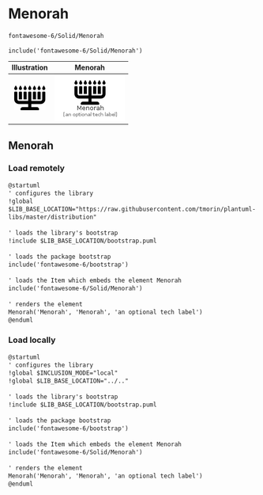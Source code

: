 # Menorah


```text
fontawesome-6/Solid/Menorah
```

```text
include('fontawesome-6/Solid/Menorah')
```



| Illustration | Menorah |
| :---: | :---: |
| ![illustration for Illustration](../../fontawesome-6/Solid/Menorah.png) | ![illustration for Menorah](../../fontawesome-6/Solid/Menorah.Local.png) |




## Menorah

### Load remotely
```plantuml
@startuml
' configures the library
!global $LIB_BASE_LOCATION="https://raw.githubusercontent.com/tmorin/plantuml-libs/master/distribution"

' loads the library's bootstrap
!include $LIB_BASE_LOCATION/bootstrap.puml

' loads the package bootstrap
include('fontawesome-6/bootstrap')

' loads the Item which embeds the element Menorah
include('fontawesome-6/Solid/Menorah')

' renders the element
Menorah('Menorah', 'Menorah', 'an optional tech label')
@enduml
```

### Load locally
```plantuml
@startuml
' configures the library
!global $INCLUSION_MODE="local"
!global $LIB_BASE_LOCATION="../.."

' loads the library's bootstrap
!include $LIB_BASE_LOCATION/bootstrap.puml

' loads the package bootstrap
include('fontawesome-6/bootstrap')

' loads the Item which embeds the element Menorah
include('fontawesome-6/Solid/Menorah')

' renders the element
Menorah('Menorah', 'Menorah', 'an optional tech label')
@enduml
```

